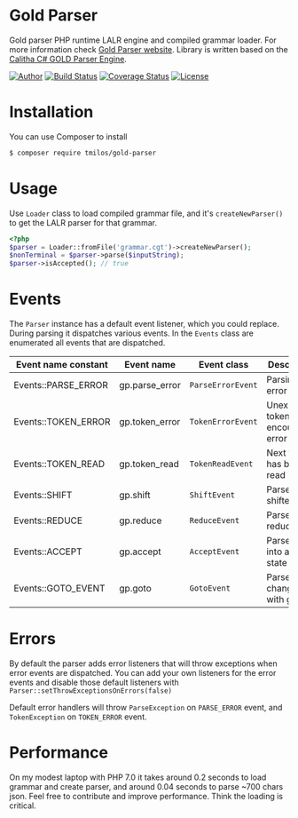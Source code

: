 # Gold Parser

Gold parser PHP runtime LALR engine and compiled grammar loader. For more information check 
[Gold Parser website](http://www.goldparser.org/). Library is written based on 
the [Calitha C# GOLD Parser Engine](http://www.calitha.com/goldparser.html).

[![Author](http://img.shields.io/badge/author-@tmilos-blue.svg?style=flat-square)](https://twitter.com/tmilos77)
[![Build Status](https://travis-ci.org/tmilos/gold-parser.svg?branch=master)](https://travis-ci.org/tmilos/gold-parser)
[![Coverage Status](https://coveralls.io/repos/github/tmilos/gold-parser/badge.svg?branch=master)](https://coveralls.io/github/tmilos/gold-parser?branch=master)
[![License](https://img.shields.io/packagist/l/tmilos/gold-parser.svg)](https://packagist.org/packages/tmilos/gold-parser)

# Installation

You can use Composer to install

```bash
$ composer require tmilos/gold-parser
```


# Usage

Use ``Loader`` class to load compiled grammar file, and it's ``createNewParser()`` to get the LALR parser for that grammar.

```php
<?php
$parser = Loader::fromFile('grammar.cgt')->createNewParser();
$nonTerminal = $parser->parse($inputString);
$parser->isAccepted(); // true
```


# Events

The ``Parser`` instance has a default event listener, which you could replace. During parsing it dispatches various events.
In the ``Events`` class are enumerated all events that are dispatched.

| Event name constant | Event name      | Event class           | Description
|---------------------|-----------------|-----------------------|---------------------------------------
| Events::PARSE_ERROR | gp.parse_error  | ``ParseErrorEvent``   | Parsing error
| Events::TOKEN_ERROR | gp.token_error  | ``TokenErrorEvent``   | Unexpected token encountered error
| Events::TOKEN_READ  | gp.token_read   | ``TokenReadEvent``    | Next token has been read
| Events::SHIFT       | gp.shift        | ``ShiftEvent``        | Parser shifted
| Events::REDUCE      | gp.reduce       | ``ReduceEvent``       | Parser reduced
| Events::ACCEPT      | gp.accept       | ``AcceptEvent``       | Parser got into accept state
| Events::GOTO_EVENT  | gp.goto         | ``GotoEvent``         | Parser state changed with goto


# Errors

By default the parser adds error listeners that will throw exceptions when error events are dispatched. You can add your own
listeners for the error events and disable those default listeners with ``Parser::setThrowExceptionsOnErrors(false)``

Default error handlers will throw ``ParseException`` on ``PARSE_ERROR`` event, and ``TokenException`` on ``TOKEN_ERROR`` event.


# Performance

On my modest laptop with PHP 7.0 it takes around 0.2 seconds to load grammar and create parser, and around 0.04 seconds
to parse ~700 chars json. Feel free to contribute and improve performance. Think the loading is critical.
